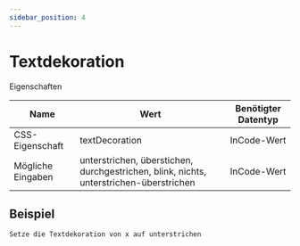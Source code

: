```yaml
---
sidebar_position: 4
---
```


# Textdekoration

Eigenschaften

| Name              | Wert              | Benötigter Datentyp   |
| ----              | ----              | --------------------- |
| CSS-Eigenschaft   | textDecoration    | InCode-Wert           |
| Mögliche Eingaben | unterstrichen, überstichen, durchgestrichen, blink, nichts, unterstrichen-überstrichen | InCode-Wert           |

## Beispiel
```
Setze die Textdekoration von x auf unterstrichen
```
